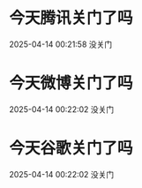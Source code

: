 # 今天腾讯关门了吗

2025-04-14 00:21:58 没关门

# 今天微博关门了吗

2025-04-14 00:22:02 没关门

# 今天谷歌关门了吗

2025-04-14 00:22:02 没关门

